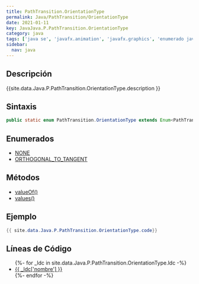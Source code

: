 ```yaml
---
title: PathTransition.OrientationType
permalink: Java/PathTransition/OrientationType
date: 2021-01-11
key: JavaJava.P.PathTransition.OrientationType
category: java
tags: ['java se', 'javafx.animation', 'javafx.graphics', 'enumerado java', 'JavaFX 2.0']
sidebar: 
  nav: java
---
```


## Descripción
{{site.data.Java.P.PathTransition.OrientationType.description }}

## Sintaxis
~~~java
public static enum PathTransition.OrientationType extends Enum<PathTransition.OrientationType>
~~~

## Enumerados
* [NONE](/Java/PathTransition/OrientationType/NONE)
* [ORTHOGONAL_TO_TANGENT](/Java/PathTransition/OrientationType/ORTHOGONAL_TO_TANGENT)

## Métodos
* [valueOf()](/Java/PathTransition/OrientationType/valueOf)
* [values()](/Java/PathTransition/OrientationType/values)

## Ejemplo
~~~java
{{ site.data.Java.P.PathTransition.OrientationType.code}}
~~~

## Líneas de Código
<ul>
{%- for _ldc in site.data.Java.P.PathTransition.OrientationType.ldc -%}
   <li>
       <a href="{{_ldc['url'] }}">{{ _ldc['nombre'] }}</a>
   </li>
{%- endfor -%}
</ul>
